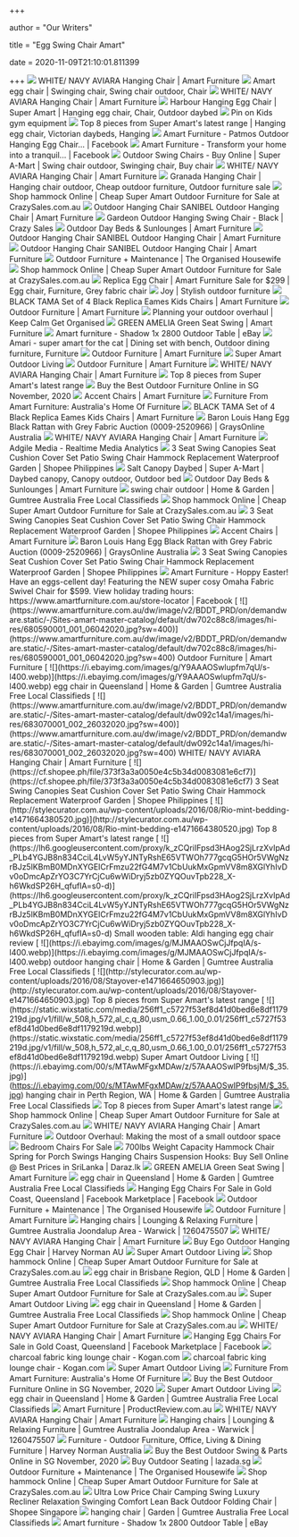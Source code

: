 +++
        
author = "Our Writers"
        
title = "Egg Swing Chair Amart"
        
date = 2020-11-09T21:10:01.811399
        
+++
[ ![](https://www.amartfurniture.com.au/dw/image/v2/BDDT_PRD/on/demandware.static/-/Sites-amart-master-catalog/default/dwcc17dc43/images/hi-res/625290001_002_29052018.jpg?sw=1610)](https://www.amartfurniture.com.au/dw/image/v2/BDDT_PRD/on/demandware.static/-/Sites-amart-master-catalog/default/dwcc17dc43/images/hi-res/625290001_002_29052018.jpg?sw=1610) WHITE/ NAVY AVIARA Hanging Chair | Amart Furniture
[ ![](https://i.pinimg.com/originals/60/08/85/6008855726e32ec078822faa94949af2.jpg)](https://i.pinimg.com/originals/60/08/85/6008855726e32ec078822faa94949af2.jpg) Amart egg chair | Swinging chair, Swing chair outdoor, Chair
[ ![](https://www.amartfurniture.com.au/dw/image/v2/BDDT_PRD/on/demandware.static/-/Sites-amart-master-catalog/default/dw3ea733cb/images/hi-res/625290001_003_29052018.jpg?sw=1610)](https://www.amartfurniture.com.au/dw/image/v2/BDDT_PRD/on/demandware.static/-/Sites-amart-master-catalog/default/dw3ea733cb/images/hi-res/625290001_003_29052018.jpg?sw=1610) WHITE/ NAVY AVIARA Hanging Chair | Amart Furniture
[ ![](https://i.pinimg.com/originals/b1/23/36/b1233687d104862a4b01a244dbc354db.jpg)](https://i.pinimg.com/originals/b1/23/36/b1233687d104862a4b01a244dbc354db.jpg) Harbour Hanging Egg Chair | Super Amart | Hanging egg chair, Chair, Outdoor  daybed
[ ![](https://i.pinimg.com/originals/ff/a3/6a/ffa36a0a18049696d8ce2d1706ccac85.jpg)](https://i.pinimg.com/originals/ff/a3/6a/ffa36a0a18049696d8ce2d1706ccac85.jpg) Pin on Kids gym equipment
[ ![](https://i.pinimg.com/originals/91/25/13/9125133af4b835122dfb7377d1a2e55f.jpg)](https://i.pinimg.com/originals/91/25/13/9125133af4b835122dfb7377d1a2e55f.jpg) Top 8 pieces from Super Amart's latest range | Hanging egg chair, Victorian  daybeds, Hanging
[ ![](https://lookaside.fbsbx.com/lookaside/crawler/media/?media_id=1616575588380541)](https://lookaside.fbsbx.com/lookaside/crawler/media/?media_id=1616575588380541) Amart Furniture - Patmos Outdoor Hanging Egg Chair... | Facebook
[ ![](https://lookaside.fbsbx.com/lookaside/crawler/media/?media_id=1659374980767268)](https://lookaside.fbsbx.com/lookaside/crawler/media/?media_id=1659374980767268) Amart Furniture - Transform your home into a tranquil... | Facebook
[ ![](https://i.pinimg.com/originals/4f/72/bf/4f72bf44aebdbdcbb03c1716ec93331b.jpg)](https://i.pinimg.com/originals/4f/72/bf/4f72bf44aebdbdcbb03c1716ec93331b.jpg) Outdoor Swing Chairs - Buy Online | Super A-Mart | Swing chair outdoor, Swinging  chair, Buy chair
[ ![](https://www.amartfurniture.com.au/dw/image/v2/BDDT_PRD/on/demandware.static/-/Sites-amart-master-catalog/default/dw3f9680cb/images/hi-res/625290001_020_29062018.jpg?sw=1610)](https://www.amartfurniture.com.au/dw/image/v2/BDDT_PRD/on/demandware.static/-/Sites-amart-master-catalog/default/dw3f9680cb/images/hi-res/625290001_020_29062018.jpg?sw=1610) WHITE/ NAVY AVIARA Hanging Chair | Amart Furniture
[ ![](https://i.pinimg.com/originals/e9/60/6e/e9606e2574421703fcc1849375233050.jpg)](https://i.pinimg.com/originals/e9/60/6e/e9606e2574421703fcc1849375233050.jpg) Granada Hanging Chair | Hanging chair outdoor, Cheap outdoor furniture,  Outdoor furniture sale
[ ![](https://img.crazysales.com.au/products_pictures/205/1879/187917_1400697_F.jpg)](https://img.crazysales.com.au/products_pictures/205/1879/187917_1400697_F.jpg) Shop hammock Online | Cheap Super Amart Outdoor Furniture for Sale at  CrazySales.com.au
[ ![](https://www.amartfurniture.com.au/dw/image/v2/BDDT_PRD/on/demandware.static/-/Sites-amart-master-catalog/default/dw42dd2fba/images/hi-res/686290001_002_06222020.jpg?sw=1610)](https://www.amartfurniture.com.au/dw/image/v2/BDDT_PRD/on/demandware.static/-/Sites-amart-master-catalog/default/dw42dd2fba/images/hi-res/686290001_002_06222020.jpg?sw=1610) Outdoor Hanging Chair SANIBEL Outdoor Hanging Chair | Amart Furniture
[ ![](https://img.crazysales.com.au/products_pictures/1609/160991_1081679_F.jpg)](https://img.crazysales.com.au/products_pictures/1609/160991_1081679_F.jpg) Gardeon Outdoor Hanging Swing Chair - Black | Crazy Sales
[ ![](https://www.amartfurniture.com.au/dw/image/v2/BDDT_PRD/on/demandware.static/-/Sites-amart-master-catalog/default/dw0f2350e7/images/hi-res/659120001_002_06182019.jpg?sw=400)](https://www.amartfurniture.com.au/dw/image/v2/BDDT_PRD/on/demandware.static/-/Sites-amart-master-catalog/default/dw0f2350e7/images/hi-res/659120001_002_06182019.jpg?sw=400) Outdoor Day Beds & Sunlounges | Amart Furniture
[ ![](https://www.amartfurniture.com.au/dw/image/v2/BDDT_PRD/on/demandware.static/-/Sites-amart-master-catalog/default/dwfdcbc753/images/hi-res/686290001_003_06222020.jpg?sw=1610)](https://www.amartfurniture.com.au/dw/image/v2/BDDT_PRD/on/demandware.static/-/Sites-amart-master-catalog/default/dwfdcbc753/images/hi-res/686290001_003_06222020.jpg?sw=1610) Outdoor Hanging Chair SANIBEL Outdoor Hanging Chair | Amart Furniture
[ ![](https://www.amartfurniture.com.au/on/demandware.static/-/Sites-amart-master-catalog/default/dwe06af117/images/hi-res/686290001_001_26082020.jpg)](https://www.amartfurniture.com.au/on/demandware.static/-/Sites-amart-master-catalog/default/dwe06af117/images/hi-res/686290001_001_26082020.jpg) Outdoor Hanging Chair SANIBEL Outdoor Hanging Chair | Amart Furniture
[ ![](https://theorganisedhousewife.com.au/wp-content/uploads/2015/08/19-43436-post/super-amart-outdoor-setting-5.jpg)](https://theorganisedhousewife.com.au/wp-content/uploads/2015/08/19-43436-post/super-amart-outdoor-setting-5.jpg) Outdoor Furniture + Maintenance | The Organised Housewife
[ ![](https://img.crazysales.com.au/products_pictures/205/1949/194945_1478521_F.jpg)](https://img.crazysales.com.au/products_pictures/205/1949/194945_1478521_F.jpg) Shop hammock Online | Cheap Super Amart Outdoor Furniture for Sale at  CrazySales.com.au
[ ![](https://i.pinimg.com/originals/8a/bd/f6/8abdf6243123cd1988ad7b4df4224646.jpg)](https://i.pinimg.com/originals/8a/bd/f6/8abdf6243123cd1988ad7b4df4224646.jpg) Replica Egg Chair | Amart Furniture Sale for $299 | Egg chair, Furniture,  Grey fabric chair
[ ![](https://i.pinimg.com/originals/8d/de/2d/8dde2d1d586f414a9a12887159a60d7a.jpg)](https://i.pinimg.com/originals/8d/de/2d/8dde2d1d586f414a9a12887159a60d7a.jpg) Joy | Stylish outdoor furniture
[ ![](https://www.amartfurniture.com.au/on/demandware.static/-/Sites-amart-master-catalog/default/dw56b6213a/images/hi-res/682640001_001_06042020.jpg)](https://www.amartfurniture.com.au/on/demandware.static/-/Sites-amart-master-catalog/default/dw56b6213a/images/hi-res/682640001_001_06042020.jpg) BLACK TAMA Set of 4 Black Replica Eames Kids Chairs | Amart Furniture
[ ![](https://www.amartfurniture.com.au/on/demandware.static/-/Library-Sites-amart-shared-library/default/dw48fa5966/images/September-2020/Outdoor_Launch-Website-Blog_Banner-26082020-2.jpg)](https://www.amartfurniture.com.au/on/demandware.static/-/Library-Sites-amart-shared-library/default/dw48fa5966/images/September-2020/Outdoor_Launch-Website-Blog_Banner-26082020-2.jpg) Outdoor Furniture | Amart Furniture
[ ![](https://keepcalmgetorganised.com.au/wp-content/uploads/2015/11/My-favourite-superamart-products.jpg)](https://keepcalmgetorganised.com.au/wp-content/uploads/2015/11/My-favourite-superamart-products.jpg) Planning your outdoor overhaul | Keep Calm Get Organised
[ ![](https://www.amartfurniture.com.au/on/demandware.static/-/Sites-amart-master-catalog/default/dwb375d491/images/hi-res/696840001_002_26082020.jpg)](https://www.amartfurniture.com.au/on/demandware.static/-/Sites-amart-master-catalog/default/dwb375d491/images/hi-res/696840001_002_26082020.jpg) GREEN AMELIA Green Seat Swing | Amart Furniture
[ ![](https://i.ebayimg.com/images/g/HCYAAOSwKFpe4Dxk/s-l640.jpg)](https://i.ebayimg.com/images/g/HCYAAOSwKFpe4Dxk/s-l640.jpg) Amart furniture - Shadow 1x 2800 Outdoor Table | eBay
[ ![](https://i.pinimg.com/originals/8d/be/85/8dbe85fd4d1be57bce69538704f5d18c.jpg)](https://i.pinimg.com/originals/8d/be/85/8dbe85fd4d1be57bce69538704f5d18c.jpg) Amari - super amart for the cat | Dining set with bench, Outdoor dining  furniture, Furniture
[ ![](https://www.amartfurniture.com.au/on/demandware.static/-/Library-Sites-amart-shared-library/default/dwe9e784da/images/September-2020/Outdoor_Launch-Website-PLP_Banner-26082020-V2.jpg)](https://www.amartfurniture.com.au/on/demandware.static/-/Library-Sites-amart-shared-library/default/dwe9e784da/images/September-2020/Outdoor_Launch-Website-PLP_Banner-26082020-V2.jpg) Outdoor Furniture | Amart Furniture
[ ![](https://static.wixstatic.com/media/256ff1_627f73e528f647cb9c71d4bb0582b6a7.jpg/v1/fit/w_2500,h_1330,al_c/256ff1_627f73e528f647cb9c71d4bb0582b6a7.jpg)](https://static.wixstatic.com/media/256ff1_627f73e528f647cb9c71d4bb0582b6a7.jpg/v1/fit/w_2500,h_1330,al_c/256ff1_627f73e528f647cb9c71d4bb0582b6a7.jpg) Super Amart Outdoor Living
[ ![](https://www.amartfurniture.com.au/on/demandware.static/-/Library-Sites-amart-shared-library/default/dw81e48d96/images/September-2020/Outdoor_Launch-Website-Blog_Banner-26082020-.jpg)](https://www.amartfurniture.com.au/on/demandware.static/-/Library-Sites-amart-shared-library/default/dw81e48d96/images/September-2020/Outdoor_Launch-Website-Blog_Banner-26082020-.jpg) Outdoor Furniture | Amart Furniture
[ ![](https://www.amartfurniture.com.au/dw/image/v2/BDDT_PRD/on/demandware.static/-/Sites-amart-master-catalog/default/dwbe74ecba/images/hi-res/682560001_001_06042020.jpg?sw=400)](https://www.amartfurniture.com.au/dw/image/v2/BDDT_PRD/on/demandware.static/-/Sites-amart-master-catalog/default/dwbe74ecba/images/hi-res/682560001_001_06042020.jpg?sw=400) WHITE/ NAVY AVIARA Hanging Chair | Amart Furniture
[ ![](http://stylecurator.com.au/wp-content/uploads/2016/08/Joy-chair-e1471664453718.jpg)](http://stylecurator.com.au/wp-content/uploads/2016/08/Joy-chair-e1471664453718.jpg) Top 8 pieces from Super Amart's latest range
[ ![](https://p.ipricegroup.com/b5ae82c81216cbb3ade9e0f0f7e17799f76702a3_0.jpg)](https://p.ipricegroup.com/b5ae82c81216cbb3ade9e0f0f7e17799f76702a3_0.jpg) Buy the Best Outdoor Furniture Online in SG November, 2020
[ ![](https://www.amartfurniture.com.au/dw/image/v2/BDDT_PRD/on/demandware.static/-/Sites-amart-master-catalog/default/dwb392faff/images/hi-res/688000001_%20001_13102020.jpg?sw=400)](https://www.amartfurniture.com.au/dw/image/v2/BDDT_PRD/on/demandware.static/-/Sites-amart-master-catalog/default/dwb392faff/images/hi-res/688000001_%20001_13102020.jpg?sw=400) Accent Chairs | Amart Furniture
[ ![](https://www.amartfurniture.com.au/dw/image/v2/BDDT_PRD/on/demandware.static/-/Sites-amart-master-catalog/default/dwca33bdf3/images/hi-res/698880001_002_06222020.jpg?sw=400)](https://www.amartfurniture.com.au/dw/image/v2/BDDT_PRD/on/demandware.static/-/Sites-amart-master-catalog/default/dwca33bdf3/images/hi-res/698880001_002_06222020.jpg?sw=400) Furniture From Amart Furniture: Australia's Home Of Furniture
[ ![](https://www.amartfurniture.com.au/dw/image/v2/BDDT_PRD/on/demandware.static/-/Sites-amart-master-catalog/default/dwd15fa17f/images/hi-res/682640001_002_01042020.jpg?sw=1610)](https://www.amartfurniture.com.au/dw/image/v2/BDDT_PRD/on/demandware.static/-/Sites-amart-master-catalog/default/dwd15fa17f/images/hi-res/682640001_002_01042020.jpg?sw=1610) BLACK TAMA Set of 4 Black Replica Eames Kids Chairs | Amart Furniture
[ ![](https://res1.graysonline.com/handlers/imagehandler.ashx?t=sh&id=20191400&s=d&index=0&ts=636861837990000000)](https://res1.graysonline.com/handlers/imagehandler.ashx?t=sh&id=20191400&s=d&index=0&ts=636861837990000000) Baron Louis Hang Egg Black Rattan with Grey Fabric Auction (0009-2520966) |  GraysOnline Australia
[ ![](https://www.amartfurniture.com.au/dw/image/v2/BDDT_PRD/on/demandware.static/-/Sites-amart-master-catalog/default/dw94b90f04/images/hi-res/689570001_002_25062020.jpg?sw=400)](https://www.amartfurniture.com.au/dw/image/v2/BDDT_PRD/on/demandware.static/-/Sites-amart-master-catalog/default/dw94b90f04/images/hi-res/689570001_002_25062020.jpg?sw=400) WHITE/ NAVY AVIARA Hanging Chair | Amart Furniture
[ ![](https://adgile.blob.core.windows.net/prints/9b9256c6-4e6c-478a-baac-86e3872f5610.jpg)](https://adgile.blob.core.windows.net/prints/9b9256c6-4e6c-478a-baac-86e3872f5610.jpg) Adgile Media - Realtime Media Analytics
[ ![](https://cf.shopee.ph/file/b1e77f8dfaabe6e676d9bc9791b2aa63)](https://cf.shopee.ph/file/b1e77f8dfaabe6e676d9bc9791b2aa63) 3 Seat Swing Canopies Seat Cushion Cover Set Patio Swing Chair Hammock  Replacement Waterproof Garden | Shopee Philippines
[ ![](https://i.pinimg.com/originals/ca/fe/f0/cafef0a7473409c896c931c6a173e45f.jpg)](https://i.pinimg.com/originals/ca/fe/f0/cafef0a7473409c896c931c6a173e45f.jpg) Salt Canopy Daybed | Super A-Mart | Daybed canopy, Canopy outdoor, Outdoor  bed
[ ![](https://www.amartfurniture.com.au/dw/image/v2/BDDT_PRD/on/demandware.static/-/Sites-amart-master-catalog/default/dw33282826/images/hi-res/654040001_002_06182019.jpg?sw=400)](https://www.amartfurniture.com.au/dw/image/v2/BDDT_PRD/on/demandware.static/-/Sites-amart-master-catalog/default/dw33282826/images/hi-res/654040001_002_06182019.jpg?sw=400) Outdoor Day Beds & Sunlounges | Amart Furniture
[ ![](https://i.ebayimg.com/images/g/JfoAAOSwLTZfpjYI/s-l400.jpg)](https://i.ebayimg.com/images/g/JfoAAOSwLTZfpjYI/s-l400.jpg) swing chair outdoor | Home & Garden | Gumtree Australia Free Local  Classifieds
[ ![](https://img.crazysales.com.au/products_pictures/2169/216933_1686351_F.jpg)](https://img.crazysales.com.au/products_pictures/2169/216933_1686351_F.jpg) Shop hammock Online | Cheap Super Amart Outdoor Furniture for Sale at  CrazySales.com.au
[ ![](https://cf.shopee.ph/file/e6794f58f5654ae66d17484b2eee545e)](https://cf.shopee.ph/file/e6794f58f5654ae66d17484b2eee545e) 3 Seat Swing Canopies Seat Cushion Cover Set Patio Swing Chair Hammock  Replacement Waterproof Garden | Shopee Philippines
[ ![](https://www.amartfurniture.com.au/dw/image/v2/BDDT_PRD/on/demandware.static/-/Sites-amart-master-catalog/default/dwdc7a9980/images/hi-res/657870003_002_05072019.jpg?sw=400)](https://www.amartfurniture.com.au/dw/image/v2/BDDT_PRD/on/demandware.static/-/Sites-amart-master-catalog/default/dwdc7a9980/images/hi-res/657870003_002_05072019.jpg?sw=400) Accent Chairs | Amart Furniture
[ ![](https://res3.graysonline.com/handlers/imagehandler.ashx?t=sh&id=20191398&s=d&index=0&ts=636861837980000000)](https://res3.graysonline.com/handlers/imagehandler.ashx?t=sh&id=20191398&s=d&index=0&ts=636861837980000000) Baron Louis Hang Egg Black Rattan with Grey Fabric Auction (0009-2520966) |  GraysOnline Australia
[ ![](https://cf.shopee.ph/file/76f26c730195710d3ab4af8ea48c724d)](https://cf.shopee.ph/file/76f26c730195710d3ab4af8ea48c724d) 3 Seat Swing Canopies Seat Cushion Cover Set Patio Swing Chair Hammock  Replacement Waterproof Garden | Shopee Philippines
[ ![](https://lookaside.fbsbx.com/lookaside/crawler/media/?media_id=1746689822035783)](https://lookaside.fbsbx.com/lookaside/crawler/media/?media_id=1746689822035783) Amart Furniture -  Hoppy Easter! Have an eggs-cellent day! Featuring the  NEW super cosy Omaha Fabric Swivel Chair for $599. View holiday trading  hours: https://www.amartfurniture.com.au/store-locator | Facebook
[ ![](https://www.amartfurniture.com.au/dw/image/v2/BDDT_PRD/on/demandware.static/-/Sites-amart-master-catalog/default/dw702c88c8/images/hi-res/680590001_001_06042020.jpg?sw=400)](https://www.amartfurniture.com.au/dw/image/v2/BDDT_PRD/on/demandware.static/-/Sites-amart-master-catalog/default/dw702c88c8/images/hi-res/680590001_001_06042020.jpg?sw=400) Outdoor Furniture | Amart Furniture
[ ![](https://i.ebayimg.com/images/g/Y9AAAOSwlupfm7qU/s-l400.webp)](https://i.ebayimg.com/images/g/Y9AAAOSwlupfm7qU/s-l400.webp) egg chair in Queensland | Home & Garden | Gumtree Australia Free Local  Classifieds
[ ![](https://www.amartfurniture.com.au/dw/image/v2/BDDT_PRD/on/demandware.static/-/Sites-amart-master-catalog/default/dw092c14a1/images/hi-res/683070001_002_26032020.jpg?sw=400)](https://www.amartfurniture.com.au/dw/image/v2/BDDT_PRD/on/demandware.static/-/Sites-amart-master-catalog/default/dw092c14a1/images/hi-res/683070001_002_26032020.jpg?sw=400) WHITE/ NAVY AVIARA Hanging Chair | Amart Furniture
[ ![](https://cf.shopee.ph/file/373f3a3a0050e4c5b34d0083081e6cf7)](https://cf.shopee.ph/file/373f3a3a0050e4c5b34d0083081e6cf7) 3 Seat Swing Canopies Seat Cushion Cover Set Patio Swing Chair Hammock  Replacement Waterproof Garden | Shopee Philippines
[ ![](http://stylecurator.com.au/wp-content/uploads/2016/08/Rio-mint-bedding-e1471664380520.jpg)](http://stylecurator.com.au/wp-content/uploads/2016/08/Rio-mint-bedding-e1471664380520.jpg) Top 8 pieces from Super Amart's latest range
[ ![](https://lh6.googleusercontent.com/proxy/k_zCQriIFpsd3HAog2SjLrzXvIpAd_PLb4YGJB8n834CciL4LvW5yYJNTyRshE65VTWOh777gcqG5HOr5VWgNzrBJz5lKBmB0MDnXYGEICrFmzu22fG4M7v1CbUukMxGpmVV8m8XGlYhIvDv0oDmcApZrYO3C7YrCjCu6wWiDryj5zb0ZYQOuvTpb228_X-h6WkdSP26H_qfufIA=s0-d)](https://lh6.googleusercontent.com/proxy/k_zCQriIFpsd3HAog2SjLrzXvIpAd_PLb4YGJB8n834CciL4LvW5yYJNTyRshE65VTWOh777gcqG5HOr5VWgNzrBJz5lKBmB0MDnXYGEICrFmzu22fG4M7v1CbUukMxGpmVV8m8XGlYhIvDv0oDmcApZrYO3C7YrCjCu6wWiDryj5zb0ZYQOuvTpb228_X-h6WkdSP26H_qfufIA=s0-d) Small wooden table: Aldi hanging egg chair review
[ ![](https://i.ebayimg.com/images/g/MJMAAOSwCjJfpqIA/s-l400.webp)](https://i.ebayimg.com/images/g/MJMAAOSwCjJfpqIA/s-l400.webp) outdoor hanging chair | Home & Garden | Gumtree Australia Free Local  Classifieds
[ ![](http://stylecurator.com.au/wp-content/uploads/2016/08/Stayover-e1471664650903.jpg)](http://stylecurator.com.au/wp-content/uploads/2016/08/Stayover-e1471664650903.jpg) Top 8 pieces from Super Amart's latest range
[ ![](https://static.wixstatic.com/media/256ff1_c5727f53ef8d41d0bed6e8df1179219d.jpg/v1/fill/w_508,h_572,al_c,q_80,usm_0.66_1.00_0.01/256ff1_c5727f53ef8d41d0bed6e8df1179219d.webp)](https://static.wixstatic.com/media/256ff1_c5727f53ef8d41d0bed6e8df1179219d.jpg/v1/fill/w_508,h_572,al_c,q_80,usm_0.66_1.00_0.01/256ff1_c5727f53ef8d41d0bed6e8df1179219d.webp) Super Amart Outdoor Living
[ ![](https://i.ebayimg.com/00/s/MTAwMFgxMDAw/z/57AAAOSwIP9fbsjM/$_35.jpg)](https://i.ebayimg.com/00/s/MTAwMFgxMDAw/z/57AAAOSwIP9fbsjM/$_35.jpg) hanging chair in Perth Region, WA | Home & Garden | Gumtree Australia Free  Local Classifieds
[ ![](http://stylecurator.com.au/wp-content/uploads/2016/08/Entertainment-unit-e1471664603700.jpg)](http://stylecurator.com.au/wp-content/uploads/2016/08/Entertainment-unit-e1471664603700.jpg) Top 8 pieces from Super Amart's latest range
[ ![](https://img.crazysales.com.au/products_pictures/2086/208665_1602183_F.jpg)](https://img.crazysales.com.au/products_pictures/2086/208665_1602183_F.jpg) Shop hammock Online | Cheap Super Amart Outdoor Furniture for Sale at  CrazySales.com.au
[ ![](https://www.amartfurniture.com.au/on/demandware.static/-/Library-Sites-amart-shared-library/default/dw94a02d0a/images/Product-Guarantee/AmartFurnitures_QG-01.png)](https://www.amartfurniture.com.au/on/demandware.static/-/Library-Sites-amart-shared-library/default/dw94a02d0a/images/Product-Guarantee/AmartFurnitures_QG-01.png) WHITE/ NAVY AVIARA Hanging Chair | Amart Furniture
[ ![](https://keepcalmgetorganised.com.au/wp-content/uploads/2015/12/PA290159.jpg)](https://keepcalmgetorganised.com.au/wp-content/uploads/2015/12/PA290159.jpg) Outdoor Overhaul: Making the most of a small outdoor space
[ ![](https://i.pinimg.com/736x/27/9c/9e/279c9ebca4207c26b7cc9945a99c2840.jpg)](https://i.pinimg.com/736x/27/9c/9e/279c9ebca4207c26b7cc9945a99c2840.jpg) Bedroom Chairs For Sale
[ ![](https://static-01.daraz.lk/p/f4c5dac45c429abc283f83680621066f.jpg)](https://static-01.daraz.lk/p/f4c5dac45c429abc283f83680621066f.jpg) 700lbs Weight Capacity Hammock Chair Spring for Porch Swings Hanging Chairs  Suspension Hooks: Buy Sell Online @ Best Prices in SriLanka | Daraz.lk
[ ![](https://www.amartfurniture.com.au/dw/image/v2/BDDT_PRD/on/demandware.static/-/Sites-amart-master-catalog/default/dw3490505b/images/hi-res/696840001_003_26082020.jpg?sw=1610)](https://www.amartfurniture.com.au/dw/image/v2/BDDT_PRD/on/demandware.static/-/Sites-amart-master-catalog/default/dw3490505b/images/hi-res/696840001_003_26082020.jpg?sw=1610) GREEN AMELIA Green Seat Swing | Amart Furniture
[ ![](https://i.ebayimg.com/images/g/~tEAAOSwfGhfm7mt/s-l400.webp)](https://i.ebayimg.com/images/g/~tEAAOSwfGhfm7mt/s-l400.webp) egg chair in Queensland | Home & Garden | Gumtree Australia Free Local  Classifieds
[ ![](https://lookaside.fbsbx.com/lookaside/crawler/media/?media_id=10218841930133163)](https://lookaside.fbsbx.com/lookaside/crawler/media/?media_id=10218841930133163) Hanging Egg Chairs For Sale in Gold Coast, Queensland | Facebook  Marketplace | Facebook
[ ![](https://theorganisedhousewife.com.au/wp-content/uploads/2015/08/19-43436-post/super-amart-outdoor-setting-4-600x758.jpg)](https://theorganisedhousewife.com.au/wp-content/uploads/2015/08/19-43436-post/super-amart-outdoor-setting-4-600x758.jpg) Outdoor Furniture + Maintenance | The Organised Housewife
[ ![](https://www.amartfurniture.com.au/dw/image/v2/BDDT_PRD/on/demandware.static/-/Sites-amart-master-catalog/default/dw132f04b0/images/hi-res/680530001_001_06042020.jpg?sw=400)](https://www.amartfurniture.com.au/dw/image/v2/BDDT_PRD/on/demandware.static/-/Sites-amart-master-catalog/default/dw132f04b0/images/hi-res/680530001_001_06042020.jpg?sw=400) Outdoor Furniture | Amart Furniture
[ ![](https://i.ebayimg.com/images/g/X8oAAOSwnWFedYC2/s-l400.webp)](https://i.ebayimg.com/images/g/X8oAAOSwnWFedYC2/s-l400.webp) Hanging chairs | Lounging & Relaxing Furniture | Gumtree Australia  Joondalup Area - Warwick | 1260475507
[ ![](https://www.amartfurniture.com.au/dw/image/v2/BDDT_PRD/on/demandware.static/-/Sites-amart-master-catalog/default/dw8e8464d7/images/hi-res/667100002_002_11272019.jpg?sw=400)](https://www.amartfurniture.com.au/dw/image/v2/BDDT_PRD/on/demandware.static/-/Sites-amart-master-catalog/default/dw8e8464d7/images/hi-res/667100002_002_11272019.jpg?sw=400) WHITE/ NAVY AVIARA Hanging Chair | Amart Furniture
[ ![](https://azcd.harveynorman.com.au/media/catalog/product/cache/21/image/992x558/9df78eab33525d08d6e5fb8d27136e95/g/p/gp907562_1.jpg)](https://azcd.harveynorman.com.au/media/catalog/product/cache/21/image/992x558/9df78eab33525d08d6e5fb8d27136e95/g/p/gp907562_1.jpg) Buy Ego Outdoor Hanging Egg Chair | Harvey Norman AU
[ ![](https://static.wixstatic.com/media/256ff1_9b45a37f82e8459096d8aafa76fa5ca7.png/v1/fill/w_508,h_508,al_c,q_85,usm_0.66_1.00_0.01/256ff1_9b45a37f82e8459096d8aafa76fa5ca7.webp)](https://static.wixstatic.com/media/256ff1_9b45a37f82e8459096d8aafa76fa5ca7.png/v1/fill/w_508,h_508,al_c,q_85,usm_0.66_1.00_0.01/256ff1_9b45a37f82e8459096d8aafa76fa5ca7.webp) Super Amart Outdoor Living
[ ![](https://img.crazysales.com.au/products_pictures/205/1940/194087_1472363_F.jpg)](https://img.crazysales.com.au/products_pictures/205/1940/194087_1472363_F.jpg) Shop hammock Online | Cheap Super Amart Outdoor Furniture for Sale at  CrazySales.com.au
[ ![](https://i.ebayimg.com/images/g/xgUAAOSwildfqLTC/s-l400.webp)](https://i.ebayimg.com/images/g/xgUAAOSwildfqLTC/s-l400.webp) egg chair in Brisbane Region, QLD | Home & Garden | Gumtree Australia Free  Local Classifieds
[ ![](https://img.crazysales.com.au/products_pictures/205/1567/156733_1025239_F.jpg)](https://img.crazysales.com.au/products_pictures/205/1567/156733_1025239_F.jpg) Shop hammock Online | Cheap Super Amart Outdoor Furniture for Sale at  CrazySales.com.au
[ ![](https://static.wixstatic.com/media/256ff1_6c7b14eb539f4d30b310f51f417079ec.jpg/v1/fill/w_507,h_722,al_c,q_85,usm_0.66_1.00_0.01/256ff1_6c7b14eb539f4d30b310f51f417079ec.webp)](https://static.wixstatic.com/media/256ff1_6c7b14eb539f4d30b310f51f417079ec.jpg/v1/fill/w_507,h_722,al_c,q_85,usm_0.66_1.00_0.01/256ff1_6c7b14eb539f4d30b310f51f417079ec.webp) Super Amart Outdoor Living
[ ![](https://i.ebayimg.com/images/g/4dAAAOSw-mJfogzx/s-l400.webp)](https://i.ebayimg.com/images/g/4dAAAOSw-mJfogzx/s-l400.webp) egg chair in Queensland | Home & Garden | Gumtree Australia Free Local  Classifieds
[ ![](https://img.crazysales.com.au/products_pictures/1878/187847_1400205_F.jpg)](https://img.crazysales.com.au/products_pictures/1878/187847_1400205_F.jpg) Shop hammock Online | Cheap Super Amart Outdoor Furniture for Sale at  CrazySales.com.au
[ ![](https://www.amartfurniture.com.au/dw/image/v2/BDDT_PRD/on/demandware.static/-/Sites-amart-master-catalog/default/dw5b6f5151/images/hi-res/690010001_002_03062020.JPG?sw=400)](https://www.amartfurniture.com.au/dw/image/v2/BDDT_PRD/on/demandware.static/-/Sites-amart-master-catalog/default/dw5b6f5151/images/hi-res/690010001_002_03062020.JPG?sw=400) WHITE/ NAVY AVIARA Hanging Chair | Amart Furniture
[ ![](https://lookaside.fbsbx.com/lookaside/crawler/media/?media_id=2701142923457691)](https://lookaside.fbsbx.com/lookaside/crawler/media/?media_id=2701142923457691) Hanging Egg Chairs For Sale in Gold Coast, Queensland | Facebook  Marketplace | Facebook
[ ![](https://assets.kogan.com/files/Category-Banners(2020)/ArmchairsOttomansDPT.jpg?auto=webp&quality=75)](https://assets.kogan.com/files/Category-Banners(2020)/ArmchairsOttomansDPT.jpg?auto=webp&quality=75) charcoal fabric king lounge chair - Kogan.com
[ ![](https://assets.kogan.com/files/Category-Banners(2020)/RockingchairDPT.jpg?auto=webp&quality=75)](https://assets.kogan.com/files/Category-Banners(2020)/RockingchairDPT.jpg?auto=webp&quality=75) charcoal fabric king lounge chair - Kogan.com
[ ![](https://static.wixstatic.com/media/256ff1_9c381270a86346d59054b58aeeb1865d.jpg/v1/fill/w_364,h_253,al_c,lg_1,q_80/256ff1_9c381270a86346d59054b58aeeb1865d.webp)](https://static.wixstatic.com/media/256ff1_9c381270a86346d59054b58aeeb1865d.jpg/v1/fill/w_364,h_253,al_c,lg_1,q_80/256ff1_9c381270a86346d59054b58aeeb1865d.webp) Super Amart Outdoor Living
[ ![](https://www.amartfurniture.com.au/on/demandware.static/Sites-au-amart-Site/-/default/dw14d3be76/images/logo.svg)](https://www.amartfurniture.com.au/on/demandware.static/Sites-au-amart-Site/-/default/dw14d3be76/images/logo.svg) Furniture From Amart Furniture: Australia's Home Of Furniture
[ ![](https://p.ipricegroup.com/458af35b610e39c2f198d3dd8db888125042988d_0.jpg)](https://p.ipricegroup.com/458af35b610e39c2f198d3dd8db888125042988d_0.jpg) Buy the Best Outdoor Furniture Online in SG November, 2020
[ ![](https://static.wixstatic.com/media/256ff1_17ca200961584506836caf30b474076f.jpg/v1/fill/w_508,h_286,al_c,q_80,usm_0.66_1.00_0.01/256ff1_17ca200961584506836caf30b474076f.webp)](https://static.wixstatic.com/media/256ff1_17ca200961584506836caf30b474076f.jpg/v1/fill/w_508,h_286,al_c,q_80,usm_0.66_1.00_0.01/256ff1_17ca200961584506836caf30b474076f.webp) Super Amart Outdoor Living
[ ![](https://i.ebayimg.com/images/g/iP8AAOSw27dfk2VT/s-l400.webp)](https://i.ebayimg.com/images/g/iP8AAOSw27dfk2VT/s-l400.webp) egg chair in Queensland | Home & Garden | Gumtree Australia Free Local  Classifieds
[ ![](https://cdn.productreview.com.au/resize/listing-picture/8dc9d1ed-c71f-3f05-8735-dfa2f4ade47a?width=1200&height=630&v=2)](https://cdn.productreview.com.au/resize/listing-picture/8dc9d1ed-c71f-3f05-8735-dfa2f4ade47a?width=1200&height=630&v=2) Amart Furniture | ProductReview.com.au
[ ![](https://www.amartfurniture.com.au/dw/image/v2/BDDT_PRD/on/demandware.static/-/Sites-amart-master-catalog/default/dw17e6d736/images/hi-res/690000001_002_03062020.JPG?sw=400)](https://www.amartfurniture.com.au/dw/image/v2/BDDT_PRD/on/demandware.static/-/Sites-amart-master-catalog/default/dw17e6d736/images/hi-res/690000001_002_03062020.JPG?sw=400) WHITE/ NAVY AVIARA Hanging Chair | Amart Furniture
[ ![](https://i.ebayimg.com/images/g/1RcAAOSwxxVfaXOW/s-l400.webp)](https://i.ebayimg.com/images/g/1RcAAOSwxxVfaXOW/s-l400.webp) Hanging chairs | Lounging & Relaxing Furniture | Gumtree Australia  Joondalup Area - Warwick | 1260475507
[ ![](https://azcd.harveynorman.com.au/media/catalog/category/cache/21/image/1260x/17f82f742ffe127f42dca9de82fb58b1/gp863646-furniture-hero.jpg)](https://azcd.harveynorman.com.au/media/catalog/category/cache/21/image/1260x/17f82f742ffe127f42dca9de82fb58b1/gp863646-furniture-hero.jpg) Furniture - Outdoor Furniture, Office, Living & Dining Furniture | Harvey  Norman Australia
[ ![](https://p.ipricegroup.com/1a40bf56d839aa3693cd22a0a547cba88239545b_0.jpg)](https://p.ipricegroup.com/1a40bf56d839aa3693cd22a0a547cba88239545b_0.jpg) Buy the Best Outdoor Swing & Parts Online in SG November, 2020
[ ![](https://sg-test-11.slatic.net/p/6a356b59fa31dec172748341fc062ff6.jpg)](https://sg-test-11.slatic.net/p/6a356b59fa31dec172748341fc062ff6.jpg) Buy Outdoor Seating | lazada.sg
[ ![](https://theorganisedhousewife.com.au/wp-content/uploads/2015/08/10-43436-post/516380001_04-600x414.jpg)](https://theorganisedhousewife.com.au/wp-content/uploads/2015/08/10-43436-post/516380001_04-600x414.jpg) Outdoor Furniture + Maintenance | The Organised Housewife
[ ![](https://img.crazysales.com.au/products_pictures/205/1855/185509_1363485_F.jpg)](https://img.crazysales.com.au/products_pictures/205/1855/185509_1363485_F.jpg) Shop hammock Online | Cheap Super Amart Outdoor Furniture for Sale at  CrazySales.com.au
[ ![](https://cf.shopee.sg/file/f638f2536023faf2c8beb230efa4216c_tn)](https://cf.shopee.sg/file/f638f2536023faf2c8beb230efa4216c_tn) Ultra Low Price  Chair Camping Swing Luxury Recliner Relaxation Swinging  Comfort Lean Back Outdoor Folding Chair | Shopee Singapore
[ ![](https://i.ebayimg.com/images/g/CnkAAOSw7GVfoPRC/s-l400.webp)](https://i.ebayimg.com/images/g/CnkAAOSw7GVfoPRC/s-l400.webp) hanging chair | Garden | Gumtree Australia Free Local Classifieds
[ ![](https://i.ebayimg.com/images/g/fPUAAOSwj3NewH7z/s-l225.jpg)](https://i.ebayimg.com/images/g/fPUAAOSwj3NewH7z/s-l225.jpg) Amart furniture - Shadow 1x 2800 Outdoor Table | eBay
